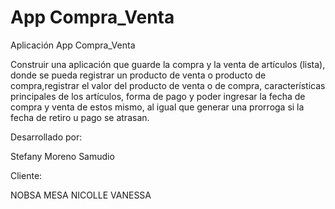 # App Compra_Venta
Aplicación App Compra_Venta

Construir una aplicación que guarde la compra y la venta de artículos (lista), donde se pueda registrar un producto de venta o producto de compra,registrar el valor del producto de venta o de compra, características principales de los artículos, forma de pago y poder ingresar la fecha de compra y venta de estos mismo, al igual que generar una prorroga si la fecha de retiro u pago se atrasan.

Desarrollado por:

Stefany Moreno Samudio

Cliente:

NOBSA MESA NICOLLE VANESSA
